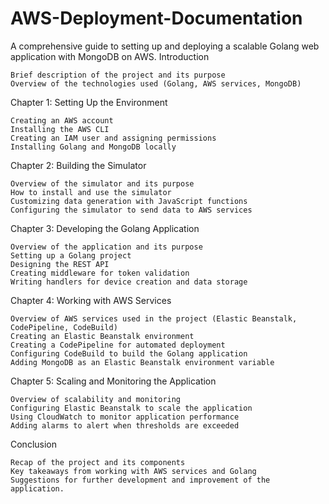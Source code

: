 # AWS-Deployment-Documentation
A comprehensive guide to setting up and deploying a scalable Golang web application with MongoDB on AWS.
Introduction

    Brief description of the project and its purpose
    Overview of the technologies used (Golang, AWS services, MongoDB)

Chapter 1: Setting Up the Environment

    Creating an AWS account
    Installing the AWS CLI
    Creating an IAM user and assigning permissions
    Installing Golang and MongoDB locally

Chapter 2: Building the Simulator

    Overview of the simulator and its purpose
    How to install and use the simulator
    Customizing data generation with JavaScript functions
    Configuring the simulator to send data to AWS services

Chapter 3: Developing the Golang Application

    Overview of the application and its purpose
    Setting up a Golang project
    Designing the REST API
    Creating middleware for token validation
    Writing handlers for device creation and data storage

Chapter 4: Working with AWS Services

    Overview of AWS services used in the project (Elastic Beanstalk, CodePipeline, CodeBuild)
    Creating an Elastic Beanstalk environment
    Creating a CodePipeline for automated deployment
    Configuring CodeBuild to build the Golang application
    Adding MongoDB as an Elastic Beanstalk environment variable

Chapter 5: Scaling and Monitoring the Application

    Overview of scalability and monitoring
    Configuring Elastic Beanstalk to scale the application
    Using CloudWatch to monitor application performance
    Adding alarms to alert when thresholds are exceeded

Conclusion

    Recap of the project and its components
    Key takeaways from working with AWS services and Golang
    Suggestions for further development and improvement of the application.
